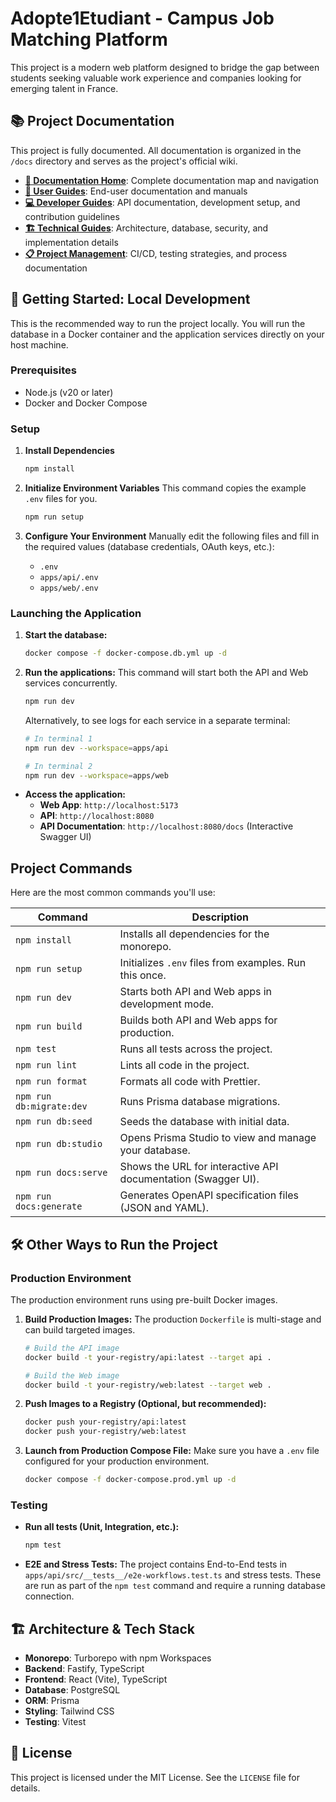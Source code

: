 # Adopte1Etudiant - Campus Job Matching Platform

This project is a modern web platform designed to bridge the gap between students seeking valuable work experience and companies looking for emerging talent in France.

## 📚 Project Documentation

This project is fully documented. All documentation is organized in the `/docs` directory and serves as the project's official wiki.

- **[📖 Documentation Home](docs/Home.md)**: Complete documentation map and navigation
- **[👥 User Guides](docs/user-guides/)**: End-user documentation and manuals
- **[💻 Developer Guides](docs/developer-guides/)**: API documentation, development setup, and contribution guidelines
- **[🏗️ Technical Guides](docs/technical-guides/)**: Architecture, database, security, and implementation details
- **[📋 Project Management](docs/project-management/)**: CI/CD, testing strategies, and process documentation

## 🚀 Getting Started: Local Development

This is the recommended way to run the project locally. You will run the database in a Docker container and the application services directly on your host machine.

### Prerequisites

- Node.js (v20 or later)
- Docker and Docker Compose

### Setup

1.  **Install Dependencies**
    ```bash
    npm install
    ```

2.  **Initialize Environment Variables**
    This command copies the example `.env` files for you.
    ```bash
    npm run setup
    ```

3.  **Configure Your Environment**
    Manually edit the following files and fill in the required values (database credentials, OAuth keys, etc.):
    - `.env`
    - `apps/api/.env`
    - `apps/web/.env`

### Launching the Application

1.  **Start the database:**
    ```bash
    docker compose -f docker-compose.db.yml up -d
    ```

2.  **Run the applications:**
    This command will start both the API and Web services concurrently.
    ```bash
    npm run dev
    ```
    
    Alternatively, to see logs for each service in a separate terminal:
    ```bash
    # In terminal 1
    npm run dev --workspace=apps/api

    # In terminal 2
    npm run dev --workspace=apps/web
    ```

- **Access the application:**
  - **Web App**: `http://localhost:5173`
  - **API**: `http://localhost:8080`
  - **API Documentation**: `http://localhost:8080/docs` (Interactive Swagger UI)

## Project Commands

Here are the most common commands you'll use:

| Command                 | Description                                                                 |
| ----------------------- | --------------------------------------------------------------------------- |
| `npm install`           | Installs all dependencies for the monorepo.                                 |
| `npm run setup`         | Initializes `.env` files from examples. Run this once.                      |
| `npm run dev`           | Starts both API and Web apps in development mode.                           |
| `npm run build`         | Builds both API and Web apps for production.                                |
| `npm test`              | Runs all tests across the project.                                          |
| `npm run lint`          | Lints all code in the project.                                              |
| `npm run format`        | Formats all code with Prettier.                                             |
| `npm run db:migrate:dev`| Runs Prisma database migrations.                                            |
| `npm run db:seed`       | Seeds the database with initial data.                                       |
| `npm run db:studio`     | Opens Prisma Studio to view and manage your database.                       |
| `npm run docs:serve`    | Shows the URL for interactive API documentation (Swagger UI).               |
| `npm run docs:generate` | Generates OpenAPI specification files (JSON and YAML).                      |

## 🛠️ Other Ways to Run the Project

### Production Environment

The production environment runs using pre-built Docker images.

1.  **Build Production Images:**
    The production `Dockerfile` is multi-stage and can build targeted images.
    ```bash
    # Build the API image
    docker build -t your-registry/api:latest --target api .

    # Build the Web image
    docker build -t your-registry/web:latest --target web .
    ```

2.  **Push Images to a Registry (Optional, but recommended):**
    ```bash
    docker push your-registry/api:latest
    docker push your-registry/web:latest
    ```

3.  **Launch from Production Compose File:**
    Make sure you have a `.env` file configured for your production environment.
    ```bash
    docker compose -f docker-compose.prod.yml up -d
    ```

### Testing

- **Run all tests (Unit, Integration, etc.):**
  ```bash
  npm test
  ```
- **E2E and Stress Tests:**
  The project contains End-to-End tests in `apps/api/src/__tests__/e2e-workflows.test.ts` and stress tests. These are run as part of the `npm test` command and require a running database connection.

## 🏗️ Architecture & Tech Stack

- **Monorepo**: Turborepo with npm Workspaces
- **Backend**: Fastify, TypeScript
- **Frontend**: React (Vite), TypeScript
- **Database**: PostgreSQL
- **ORM**: Prisma
- **Styling**: Tailwind CSS
- **Testing**: Vitest

## 📄 License

This project is licensed under the MIT License. See the `LICENSE` file for details.
